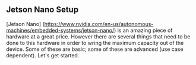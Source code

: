 ## Jetson Nano Setup

[Jetson Nano] (https://www.nvidia.com/en-us/autonomous-machines/embedded-systems/jetson-nano/) is an amazing piece of hardware at a great price. However there are several things that need to be done to this hardware in order to wring the maximum capacity out of the device. Some of these are basic; some of these are advanced (use case dependent). Let's get started.



